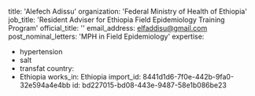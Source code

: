title: 'Alefech Adissu'
organization: 'Federal Ministry of Health of Ethiopia'
job_title: 'Resident Adviser for Ethiopia Field Epidemiology Training Program'
official_title: ''
email_address: elfaddisu@gmail.com
post_nominal_letters: 'MPH in Field Epidemiology'
expertise:
  - hypertension
  - salt
  - transfat
country:
  - Ethiopia
works_in: Ethiopia
import_id: 8441d1d6-7f0e-442b-9fa0-32e594a4e4bb
id: bd227015-bd08-443e-9487-58e1b086be23
